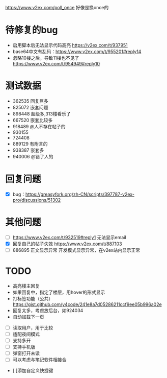 https://www.v2ex.com/poll_once 好像是换once的

# 待修复的bug

- 启用脚本后无法显示代码高亮 https://v2ex.com/t/937951
- base64中文有乱码：https://www.v2ex.com/t/955201#reply14
- 忽略10楼之后，导致11楼也不见了 https://www.v2ex.com/t/954949#reply10

# 测试数据

- 362535 回复巨多
- 825072 嵌套问题
- 898448 超级多,313楼看乐了
- 667520 嵌套比较多
- 918489 @人不存在帖子的
- 930155
- 724408
- 889129 有附言的
- 938387 嵌套多
- 940006 @错了人的

# 回复问题

- [x]  bug：https://greasyfork.org/zh-CN/scripts/397787-v2ex-pro/discussions/51302

# 其他问题

- [ ] https://www.v2ex.com/t/932519#reply1 无法显示email
- [x]  回复自己的帖子失效 https://www.v2ex.com/t/887103
- [ ]  886895 正文显示异常 开发模式显示异常，在v2ex站内显示正常

# TODO

- 高亮楼主回复
- 如果回复中，指定了楼层，用hover的形式显示
- 打标签功能（公共）
  https://gist.github.com/y4code/241e8a7d05286211ccf9ee05b996a02e
- 回复太多，考虑放后台，如924034
- 自动加载下一页
- [ ] 读取用户，用于比较
- [ ] 适配夜间模式
- [ ] 支持多开
- [ ] 支持手机版
- [ ] 弹窗打开未读
- [ ] 可以考虑与笔记软件相接合
- [ ]添加自定义快捷键

 





